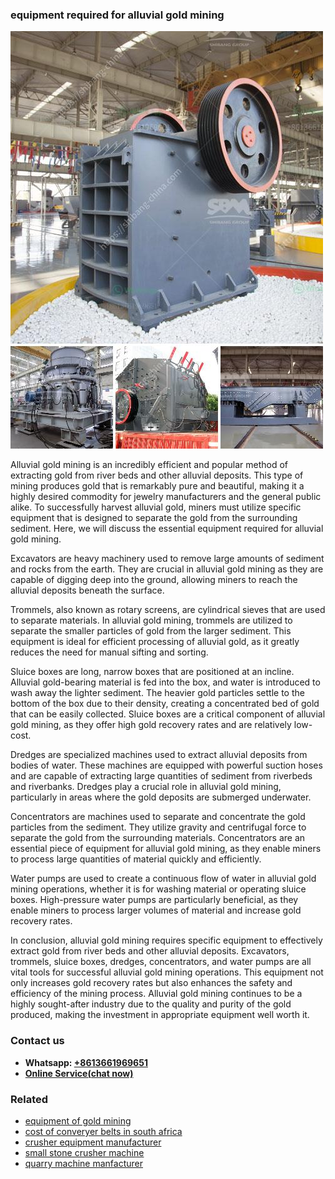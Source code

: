 <h3>equipment required for alluvial gold mining</h3><img src='1702953211.jpg' alt=''><p>Alluvial gold mining is an incredibly efficient and popular method of extracting gold from river beds and other alluvial deposits. This type of mining produces gold that is remarkably pure and beautiful, making it a highly desired commodity for jewelry manufacturers and the general public alike. To successfully harvest alluvial gold, miners must utilize specific equipment that is designed to separate the gold from the surrounding sediment. Here, we will discuss the essential equipment required for alluvial gold mining.</p><p>Excavators are heavy machinery used to remove large amounts of sediment and rocks from the earth. They are crucial in alluvial gold mining as they are capable of digging deep into the ground, allowing miners to reach the alluvial deposits beneath the surface.</p><p>Trommels, also known as rotary screens, are cylindrical sieves that are used to separate materials. In alluvial gold mining, trommels are utilized to separate the smaller particles of gold from the larger sediment. This equipment is ideal for efficient processing of alluvial gold, as it greatly reduces the need for manual sifting and sorting.</p><p>Sluice boxes are long, narrow boxes that are positioned at an incline. Alluvial gold-bearing material is fed into the box, and water is introduced to wash away the lighter sediment. The heavier gold particles settle to the bottom of the box due to their density, creating a concentrated bed of gold that can be easily collected. Sluice boxes are a critical component of alluvial gold mining, as they offer high gold recovery rates and are relatively low-cost.</p><p>Dredges are specialized machines used to extract alluvial deposits from bodies of water. These machines are equipped with powerful suction hoses and are capable of extracting large quantities of sediment from riverbeds and riverbanks. Dredges play a crucial role in alluvial gold mining, particularly in areas where the gold deposits are submerged underwater.</p><p>Concentrators are machines used to separate and concentrate the gold particles from the sediment. They utilize gravity and centrifugal force to separate the gold from the surrounding materials. Concentrators are an essential piece of equipment for alluvial gold mining, as they enable miners to process large quantities of material quickly and efficiently.</p><p>Water pumps are used to create a continuous flow of water in alluvial gold mining operations, whether it is for washing material or operating sluice boxes. High-pressure water pumps are particularly beneficial, as they enable miners to process larger volumes of material and increase gold recovery rates.</p><p>In conclusion, alluvial gold mining requires specific equipment to effectively extract gold from river beds and other alluvial deposits. Excavators, trommels, sluice boxes, dredges, concentrators, and water pumps are all vital tools for successful alluvial gold mining operations. This equipment not only increases gold recovery rates but also enhances the safety and efficiency of the mining process. Alluvial gold mining continues to be a highly sought-after industry due to the quality and purity of the gold produced, making the investment in appropriate equipment well worth it.</p><h3>Contact us</h3><ul><li><strong>Whatsapp:&nbsp;<a href="https://wa.me/8613661969651">+8613661969651</a></strong></li><li><a href="https://swt.shibang-china.com/?git&amp;zhl&amp;equipment required for alluvial gold mining"><strong>Online Service(chat now)</strong></a></li></ul><h3>Related</h3><ul><li><a href='equipment of gold mining.md'>equipment of gold mining</a></li><li><a href='cost of converyer belts in south africa.md'>cost of converyer belts in south africa</a></li><li><a href='crusher equipment manufacturer.md'>crusher equipment manufacturer</a></li><li><a href='small stone crusher machine.md'>small stone crusher machine</a></li><li><a href='quarry machine manfacturer.md'>quarry machine manfacturer</a></li></ul>